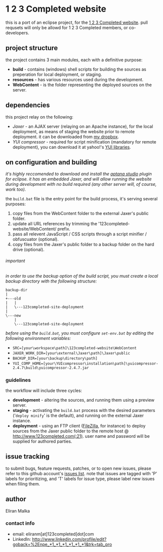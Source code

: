 # 1 2 3 Completed website

this is a port of an eclipse project, for the [1 2 3 Completed website](http://www.123completed.com).
pull requsets will only be allowd for 1 2 3 Completed members, or co-developers.


## project structure
the project contains 3 main modules, each with a definitive purpose:

* **build** - contains (windows) shell scripts for building the sources as preperation for local deployment, or staging.
* **resources** - has various resources used during the development.
* **WebContent** - is the folder representing the deployed sources on the server.


## dependencies
this project relay on the following:

* *Jaxer* - an AJAX server (relaying on an Apache instance), for the local deployment, as means of staging the website prior to remote deployment. it can be downloaded from [my dropbox](https://www.dropbox.com/home/123completed/website).
* *YUI compressor* - required for script minification (mandatory for remote deployment), you can download it at yahoo!'s [YUI libraries](http://yuilibrary.com/download/yuicompressor/).


## on configuration and building
*it's highly reccomended to download and install the [aptana studio](http://www.aptana.com/products/studio3/download) plugin for eclipse. it has an embedded Jaxer, and will allow running the website during development with no build required (any other server will, of course, work too).*

the `build.bat` file is the entry point for the build process, it's serving several purposes:

1. copy files from the WebContent folder to the external Jaxer's public folder.
2. update all URL references by trimming the '123completed-website/WebContent/ prefix.
3. pass all relevent JavaScript / CSS scripts through a script minifier / obfuscuator (optional).
4. copy files from the Jaxer's public folder to a backup folder on the hard drive (optional).

###### important

*in order to use the backup option of the build script, you must create a local backup directory with the following structure:*
    
    backup-dir
    |
    +---old
    |   |
    |   \---123completed-site-deployment
    |
    \---new
        |
        \---123completed-site-deployment



*before using the `build.bat`, you must configure `set-env.bat` by editing the following environment variables:*

* `SRC=[your\workspace\path]\123completed-website\WebContent`
* `JAXER_WORK_DIR=[your\external\Jaxer\path]\Jaxer\public`
* `BACKUP_DIR=[your\backup\directory\path]`
* `YUI_COMP_HOME=[your\YUIcompressor\installation\path]\yuicompressor-2.4.7\build\yuicompressor-2.4.7.jar`


### guidelines
the workflow will include three cycles:

* **development** - altering the sources, and running them using a preview server.
* **staging** - activating the `build.bat` process with the desired parameters ('`deploy minify`' is the default), and running on the external Jaxer instance.
* **deployment** - using an FTP client ([FileZilla](http://filezilla-project.org/download.php?type=client), for instance) to deploy sources from the Jaxer public folder to the remote host @ http://www.123completed.com(:21). user name and password will be supplied for authored parties.


## issue tracking
to submit bugs, feature requests, patches, or to open new issues, please refer to this github account's [issues list](https://github.com/123completed/website/issues?sort=created&direction=desc&state=open). 
note that issues are tagged with 'P' labels for prioritizing, and 'T' labels for issue type, please label new issues when filing them.


## author
Eliran Malka

### contact info

* email: eliranm[at]123completed[dot]com
* LinkedIn: http://www.linkedin.com/profile/edit?goback=%2Enpe_*1_*1_*1_*1_*1_*1&trk=tab_pro
